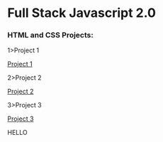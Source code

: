 # Full Stack Javascript 2.0

### HTML and CSS Projects:

1>Project 1

[Project 1](./HTML%20and%20CSS%20Project/FSJS%202.0%20Project%2001/readme.md)

2>Project 2

[Project 2](./HTML%20and%20CSS%20Project/FSJS%202.0%20Project%2002/readme.md)

3>Project 3

[Project 3](./HTML%20and%20CSS%20Project/FSJS%202.0%20Project%2003/readme.md)

HELLO